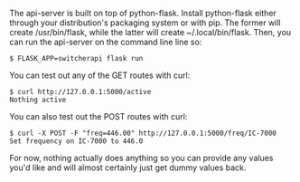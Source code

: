 The api-server is built on top of python-flask.  Install python-flask either
through your distribution's packaging system or with pip.  The former will
create /usr/bin/flask, while the latter will create ~/.local/bin/flask.  Then,
you can run the api-server on the command line line so:

```
$ FLASK_APP=switcherapi flask run
```

You can test out any of the GET routes with curl:

```
$ curl http://127.0.0.1:5000/active
Nothing active
```

You can also test out the POST routes with curl:

```
$ curl -X POST -F "freq=446.00" http://127.0.0.1:5000/freq/IC-7000
Set frequency on IC-7000 to 446.0
```

For now, nothing actually does anything so you can provide any values you'd
like and will almost certainly just get dummy values back.

